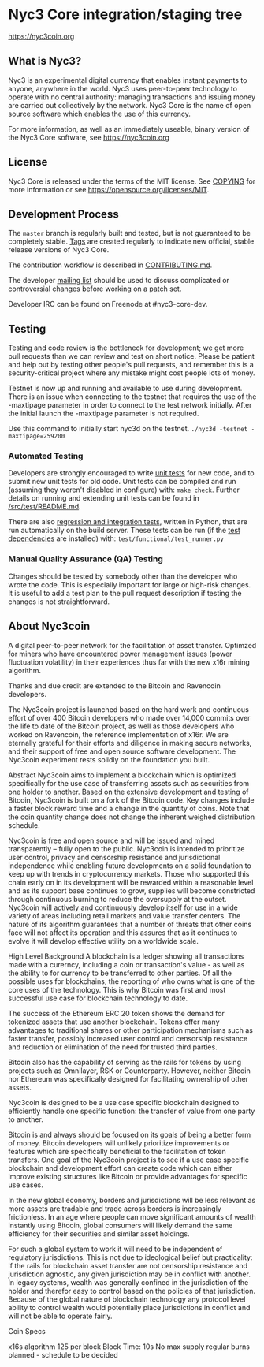 Nyc3 Core integration/staging tree
=====================================

https://nyc3coin.org

What is Nyc3?
----------------

Nyc3 is an experimental digital currency that enables instant payments to
anyone, anywhere in the world. Nyc3 uses peer-to-peer technology to operate
with no central authority: managing transactions and issuing money are carried
out collectively by the network. Nyc3 Core is the name of open source
software which enables the use of this currency.

For more information, as well as an immediately useable, binary version of
the Nyc3 Core software, see https://nyc3coin.org

License
-------

Nyc3 Core is released under the terms of the MIT license. See [COPYING](COPYING) for more
information or see https://opensource.org/licenses/MIT.

Development Process
-------------------

The `master` branch is regularly built and tested, but is not guaranteed to be
completely stable. [Tags](https://github.com/Nyc3Project/Nyc3coin/tags) are created
regularly to indicate new official, stable release versions of Nyc3 Core.

The contribution workflow is described in [CONTRIBUTING.md](CONTRIBUTING.md).

The developer [mailing list](https://lists.linuxfoundation.org/mailman/listinfo/nyc3-dev)
should be used to discuss complicated or controversial changes before working
on a patch set.

Developer IRC can be found on Freenode at #nyc3-core-dev.

Testing
-------

Testing and code review is the bottleneck for development; we get more pull
requests than we can review and test on short notice. Please be patient and help out by testing
other people's pull requests, and remember this is a security-critical project where any mistake might cost people
lots of money.

Testnet is now up and running and available to use during development. There is an issue when connecting to the testnet that requires the use of the -maxtipage parameter in order to connect to the test network initially. After the initial launch the -maxtipage parameter is not required.

Use this command to initially start nyc3d on the testnet. <code>./nyc3d -testnet -maxtipage=259200</code>

### Automated Testing

Developers are strongly encouraged to write [unit tests](src/test/README.md) for new code, and to
submit new unit tests for old code. Unit tests can be compiled and run
(assuming they weren't disabled in configure) with: `make check`. Further details on running
and extending unit tests can be found in [/src/test/README.md](/src/test/README.md).

There are also [regression and integration tests](/test), written
in Python, that are run automatically on the build server.
These tests can be run (if the [test dependencies](/test) are installed) with: `test/functional/test_runner.py`


### Manual Quality Assurance (QA) Testing

Changes should be tested by somebody other than the developer who wrote the
code. This is especially important for large or high-risk changes. It is useful
to add a test plan to the pull request description if testing the changes is
not straightforward.


About Nyc3coin
----------------
A digital peer-to-peer network for the facilitation of asset transfer.   Optimzed for miners who have encountered power management issues (power fluctuation volatility) in their experiences thus far with the new x16r mining algorithm. 

Thanks and due credit are extended to the Bitcoin and Ravencoin developers. 

The Nyc3coin project is launched based on the hard work and continuous effort of over 400 Bitcoin developers who made over 14,000 commits over the life to date of the Bitcoin project, as well as those developers who worked on Ravencoin, the reference implementation of x16r.  We are eternally grateful  for their efforts and diligence in making secure networks, and their support of free and open source software development.  The Nyc3coin experiment rests solidly on the foundation you built.


Abstract
Nyc3coin aims to implement a blockchain which is optimized specifically for the use case of transferring assets such as securities from one holder to another. Based on the extensive development and testing of Bitcoin, Nyc3coin is built on a fork of the Bitcoin code. Key changes include a faster block reward time and a change in the quantity of coins. Note that the coin quantity change does not change the inherent weighed distribution schedule.

Nyc3coin is free and open source and will be issued and mined transparently – fully open to the public. Nyc3coin is intended to prioritize user control, privacy and censorship resistance and jurisdictional independence while enabling future developments on a solid foundation to keep up with trends in cryptocurrency markets. Those who supported this chain early on in its development will be rewarded within a reasonable level and as its support base continues to grow, supplies will become constricted through continuous burning to reduce the oversupply at the outset. Nyc3coin will actively and continuously develop itself for use in a wide variety of areas including retail markets and value transfer centers. The nature of its algorithm guarantees that a number of threats that other coins face will not affect its operation and this assures that as it continues to evolve it will develop effective utility on a worldwide scale.


High Level Background
A blockchain is a ledger showing all transactions made with a curerncy, including a coin or transaction's value - as well as the ability to for currency to be transferred to other parties. Of all the possible uses for blockchains, the reporting of who owns what is one of the core uses of the technology.  This is why Bitcoin was first and most successful use case for blockchain technology to date.

The success of the Ethereum ERC 20 token shows the demand for tokenized assets that use another blockchain.  Tokens offer many advantages to traditional shares or other participation mechanisms such as faster transfer, possibly increased user control and censorship resistance and reduction or elimination of the need for trusted third parties.

Bitcoin also has the capability of serving as the rails for tokens by using projects such as Omnilayer, RSK or Counterparty. However, neither Bitcoin nor Ethereum was specifically designed for facilitating ownership of other assets. 

Nyc3coin is designed to be a use case specific blockchain designed to efficiently handle one specific function: the transfer of value from one party to another.

Bitcoin is and always should be focused on its goals of being a better form of money. Bitcoin developers will unlikely prioritize improvements or features which are specifically beneficial to the facilitation of token transfers.  One goal of the Nyc3coin project is to see if a use case specific blockchain and development effort can create code which can either improve existing structures like Bitcoin or provide advantages for specific use cases.

In the new global economy, borders and jurisdictions will be less relevant as more assets are tradable and trade across borders is increasingly frictionless. In an age where people can move significant amounts of wealth instantly using Bitcoin, global consumers will likely demand the same efficiency for their securities and similar asset holdings.

For such a global system to work it will need to be independent of regulatory jurisdictions.  This is not due to ideological belief but practicality: if the rails for blockchain asset transfer are not censorship resistance and jurisdiction agnostic, any given jurisdiction may be in conflict with another.  In legacy systems, wealth was generally confined in the jurisdiction of the holder and therefor easy to control based on the policies of that jurisdiction. Because of the global nature of blockchain technology any protocol level ability to control wealth would potentially place jurisdictions in conflict and will not be able to operate fairly.  

Coin Specs

x16s algorithm
125 per block
Block Time: 10s
No max supply
regular burns planned - schedule to be decided
